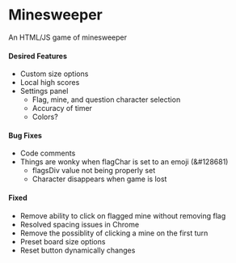 # Minesweeper
An HTML/JS game of minesweeper




#### Desired Features
- Custom size options
- Local high scores
- Settings panel
    - Flag, mine, and question character selection
    - Accuracy of timer
    - Colors?



#### Bug Fixes
- Code comments
- Things are wonky when flagChar is set to an emoji (&#128681)
    - flagsDiv value not being properly set
    - Character disappears when game is lost



#### Fixed
- Remove ability to click on flagged mine without removing flag
- Resolved spacing issues in Chrome
- Remove the possiblity of clicking a mine on the first turn
- Preset board size options
- Reset button dynamically changes